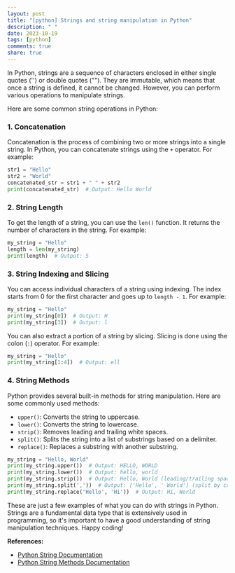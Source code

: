 ```yaml
---
layout: post
title: "[python] Strings and string manipulation in Python"
description: " "
date: 2023-10-19
tags: [python]
comments: true
share: true
---
```


In Python, strings are a sequence of characters enclosed in either single quotes ('') or double quotes (""). They are immutable, which means that once a string is defined, it cannot be changed. However, you can perform various operations to manipulate strings.

Here are some common string operations in Python:

### 1. Concatenation

Concatenation is the process of combining two or more strings into a single string. In Python, you can concatenate strings using the `+` operator. For example:

```python
str1 = "Hello"
str2 = "World"
concatenated_str = str1 + " " + str2
print(concatenated_str)  # Output: Hello World
```

### 2. String Length

To get the length of a string, you can use the `len()` function. It returns the number of characters in the string. For example:

```python
my_string = "Hello"
length = len(my_string)
print(length)  # Output: 5
```

### 3. String Indexing and Slicing

You can access individual characters of a string using indexing. The index starts from 0 for the first character and goes up to `length - 1`. For example:

```python
my_string = "Hello"
print(my_string[0])  # Output: H
print(my_string[3])  # Output: l
```

You can also extract a portion of a string by slicing. Slicing is done using the colon (`:`) operator. For example:

```python
my_string = "Hello"
print(my_string[1:4])  # Output: ell
```

### 4. String Methods

Python provides several built-in methods for string manipulation. Here are some commonly used methods:

- `upper()`: Converts the string to uppercase.
- `lower()`: Converts the string to lowercase.
- `strip()`: Removes leading and trailing white spaces.
- `split()`: Splits the string into a list of substrings based on a delimiter.
- `replace()`: Replaces a substring with another substring.

```python
my_string = "Hello, World"
print(my_string.upper())  # Output: HELLO, WORLD
print(my_string.lower())  # Output: hello, world
print(my_string.strip())  # Output: Hello, World (leading/trailing spaces removed)
print(my_string.split(','))  # Output: ['Hello', ' World'] (split by comma)
print(my_string.replace('Hello', 'Hi'))  # Output: Hi, World
```

These are just a few examples of what you can do with strings in Python. Strings are a fundamental data type that is extensively used in programming, so it's important to have a good understanding of string manipulation techniques. Happy coding!

**References:**
- [Python String Documentation](https://docs.python.org/3/library/stdtypes.html#textseq)
- [Python String Methods Documentation](https://docs.python.org/3/library/stdtypes.html#string-methods)